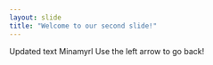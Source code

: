 ```yaml
---
layout: slide
title: "Welcome to our second slide!"
---
```

Updated text Minamyrl
Use the left arrow to go back!
